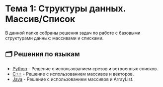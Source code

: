 # Тема 1: Структуры данных. Массив/Список

В данной папке собраны решения задач по работе с базовыми структурами данных: массивами и списками.

## 🗂️ Решения по языкам

*   [Python](./Python/) - Решение с использованием срезов и встроенных списков.
*   [C++](./Cpp/) - Решение с использованием массивов и векторов.
*   [Java](./Java/) - Решение с использованием массивов и ArrayList.
